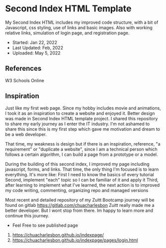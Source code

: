 # Second Index HTML Template
My Second Index HTML includes my improved code structure, with a bit of Javascript, css styling, use of links and basic images. Also with working relative links, simulation of login page, and registration page.

- Started: Jan 22, 2022
- Last Updated: Feb, 2022
- Uploaded: May 5, 2022

## References
W3 Schools Online

## Inspiration
Just like my first web page. Since my hobby includes movie and animations, I took it as an inspiration to create a website and enjoyed it. Better design was made in Second Index HTML template project. I shared this repository to share my early journey as I enter the IT industry. I'm not ashamed to share this since this is my first step which gave me motivation and dream to be a web developer.

That time, my weakness is design but if there is an inspiration, reference, "a requirement" or "duplicate a website", since I am a technical person which follows a certain algorithm, I can build a page from a prototype or a model.

During the building of this second index, I improved my page including javascript, forms, and links. That time, the only thing I'm focused is to learn everything. It's more like: 
First I need to know the basics of every tutorial
Second, implement "each" topic so I can be familiar of it and apply it
Third, after learning to implement what I've learned, the next action is to improved my code writing, commenting, organizing repo and managed versions

Most recent and detailed repository of my Zuitt Bootcamp journey will be found on gitlab https://gitlab.com/chuacharlesbon
Zuitt really made me a better developer. But I wont stop from there. Im happy to learn more and continue this journey.

- Feel Free to see published page
1. https://chuacharlesbon.github.io/indexpage/
2. https://chuacharlesbon.github.io/indexpage/pages/login.html
